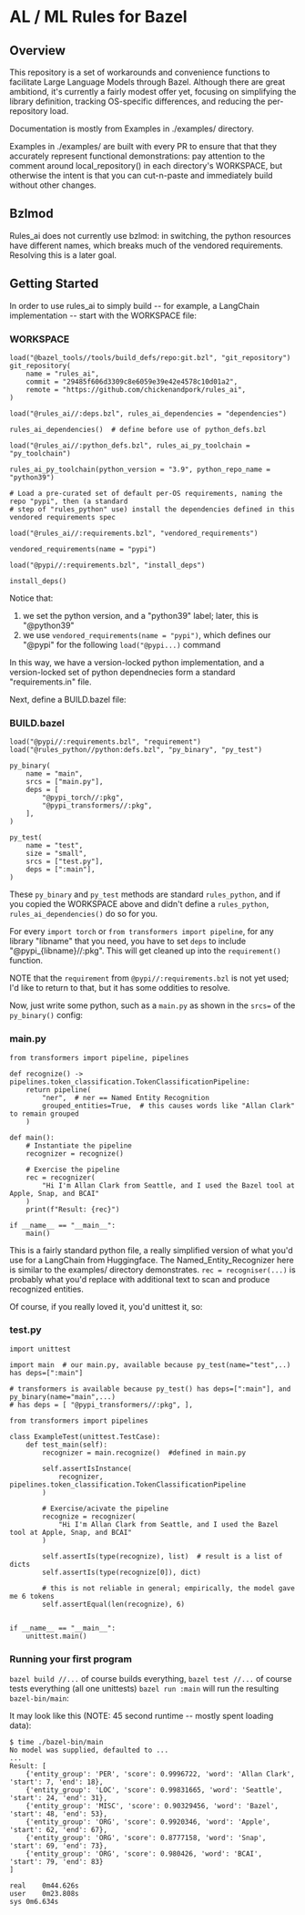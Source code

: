 # AL / ML Rules for Bazel

## Overview

This repository is a set of workarounds and convenience functions to facilitate Large Language
Models through Bazel.  Although there are great ambitiond, it's currently a fairly modest offer
yet, focusing on simplifying the library definition, tracking OS-specific differences, and reducing
the per-repository load.

Documentation is mostly from Examples in ./examples/ directory.

Examples in ./examples/ are built with every PR to ensure that that they accurately represent
functional demonstrations: pay attention to the comment around local_repository() in each
directory's WORKSPACE, but otherwise the intent is that you can cut-n-paste and immediately build
without other changes.

## Bzlmod

Rules_ai does not currently use bzlmod: in switching, the python resources have different names,
which breaks much of the vendored requirements.  Resolving this is a later goal.

## Getting Started

In order to use rules_ai to simply build -- for example, a LangChain implementation -- start with
the WORKSPACE file:

### WORKSPACE

```
load("@bazel_tools//tools/build_defs/repo:git.bzl", "git_repository")
git_repository(
    name = "rules_ai",
    commit = "29485f606d3309c8e6059e39e42e4578c10d01a2",
    remote = "https://github.com/chickenandpork/rules_ai",
)

load("@rules_ai//:deps.bzl", rules_ai_dependencies = "dependencies")

rules_ai_dependencies()  # define before use of python_defs.bzl

load("@rules_ai//:python_defs.bzl", rules_ai_py_toolchain = "py_toolchain")

rules_ai_py_toolchain(python_version = "3.9", python_repo_name = "python39")

# Load a pre-curated set of default per-OS requirements, naming the repo "pypi", then (a standard
# step of "rules_python" use) install the dependencies defined in this vendored requirements spec

load("@rules_ai//:requirements.bzl", "vendored_requirements")

vendored_requirements(name = "pypi")

load("@pypi//:requirements.bzl", "install_deps")

install_deps()
```
Notice that:
1. we set the python version, and a "python39" label; later, this is "@python39"
2. we use `vendored_requirements(name = "pypi")`, which defines our "@pypi" for the following
    `load("@pypi...)` command

In this way, we have a version-locked python implementation, and a version-locked set of python
dependnecies form a standard "requirements.in" file.

Next, define a BUILD.bazel file:
### BUILD.bazel

```
load("@pypi//:requirements.bzl", "requirement")
load("@rules_python//python:defs.bzl", "py_binary", "py_test")

py_binary(
    name = "main",
    srcs = ["main.py"],
    deps = [
        "@pypi_torch//:pkg",
        "@pypi_transformers//:pkg",
    ],
)

py_test(
    name = "test",
    size = "small",
    srcs = ["test.py"],
    deps = [":main"],
)
```
These `py_binary` and `py_test` methods are standard `rules_python`, and if you copied the
WORKSPACE above and didn't define a `rules_python`, `rules_ai_dependencies()` do so for you.

For every `import torch` or `from transformers import pipeline`, for any library "libname" that you
need, you have to set `deps` to include "@pypi_{libname}//:pkg".  This will get cleaned up into the
`requirement()` function.

NOTE that the `requirement` from `@pypi//:requirements.bzl` is not yet used; I'd like to return to
that, but it has some oddities to resolve.

Now, just write some python, such as a `main.py` as shown in the `srcs=` of the `py_binary()` config:

### main.py
```
from transformers import pipeline, pipelines

def recognize() -> pipelines.token_classification.TokenClassificationPipeline:
    return pipeline(
        "ner",  # ner == Named Entity Recognition
        grouped_entities=True,  # this causes words like "Allan Clark" to remain grouped
    )

def main():
    # Instantiate the pipeline
    recognizer = recognize()

    # Exercise the pipeline
    rec = recognizer(
        "Hi I'm Allan Clark from Seattle, and I used the Bazel tool at Apple, Snap, and BCAI"
    )
    print(f"Result: {rec}")

if __name__ == "__main__":
    main()
```

This is a fairly standard python file, a really simplified version of what you'd use for a
LangChain from Huggingface.  The Named_Entity_Recognizer here is similar to the examples/ directory
demonstrates.  `rec = recogniser(...)` is probably what you'd replace with additional text to scan
and produce recognized entities.

Of course, if you really loved it, you'd unittest it, so:

### test.py

```
import unittest

import main  # our main.py, available because py_test(name="test",..) has deps=[":main"]

# transformers is available because py_test() has deps=[":main"], and py_binary(name="main",...)
# has deps = [ "@pypi_transformers//:pkg", ],

from transformers import pipelines

class ExampleTest(unittest.TestCase):
    def test_main(self):
        recognizer = main.recognize()  #defined in main.py

        self.assertIsInstance(
            recognizer, pipelines.token_classification.TokenClassificationPipeline
        )

        # Exercise/acivate the pipeline
        recognize = recognizer(
            "Hi I'm Allan Clark from Seattle, and I used the Bazel tool at Apple, Snap, and BCAI"
        )

        self.assertIs(type(recognize), list)  # result is a list of dicts
        self.assertIs(type(recognize[0]), dict)

        # this is not reliable in general; empirically, the model gave me 6 tokens
        self.assertEqual(len(recognize), 6)


if __name__ == "__main__":
    unittest.main()
```

### Running your first program

`bazel build //...` of course builds everything, 
`bazel test //...` of course tests everything (all one unittests)
`bazel run :main` will run the resulting `bazel-bin/main`:

It may look like this (NOTE: 45 second runtime -- mostly spent loading data):
```
$ time ./bazel-bin/main
No model was supplied, defaulted to ...
...
Result: [
    {'entity_group': 'PER', 'score': 0.9996722, 'word': 'Allan Clark', 'start': 7, 'end': 18},
    {'entity_group': 'LOC', 'score': 0.99831665, 'word': 'Seattle', 'start': 24, 'end': 31},
    {'entity_group': 'MISC', 'score': 0.90329456, 'word': 'Bazel', 'start': 48, 'end': 53},
    {'entity_group': 'ORG', 'score': 0.9920346, 'word': 'Apple', 'start': 62, 'end': 67},
    {'entity_group': 'ORG', 'score': 0.8777158, 'word': 'Snap', 'start': 69, 'end': 73},
    {'entity_group': 'ORG', 'score': 0.980426, 'word': 'BCAI', 'start': 79, 'end': 83}
]

real	0m44.626s
user	0m23.808s
sys	0m6.634s
```
